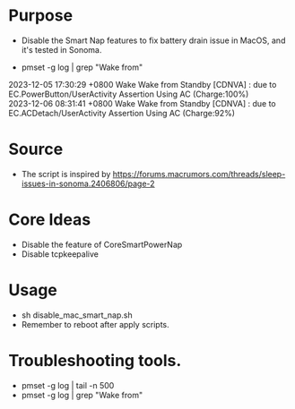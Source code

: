 # Purpose
- Disable the Smart Nap features to fix battery drain issue in MacOS, and it's tested in Sonoma.

- pmset -g log | grep "Wake from"

2023-12-05 17:30:29 +0800 Wake                  Wake from Standby [CDNVA] : due to EC.PowerButton/UserActivity Assertion Using AC (Charge:100%)           
2023-12-06 08:31:41 +0800 Wake                  Wake from Standby [CDNVA] : due to EC.ACDetach/UserActivity Assertion Using AC (Charge:92%) 

# Source 
- The script is inspired by https://forums.macrumors.com/threads/sleep-issues-in-sonoma.2406806/page-2

# Core Ideas
- Disable the feature of CoreSmartPowerNap
- Disable tcpkeepalive

# Usage
- sh disable_mac_smart_nap.sh
- Remember to reboot after apply scripts.

# Troubleshooting tools.
- pmset -g log | tail -n 500
- pmset -g log | grep "Wake from"
